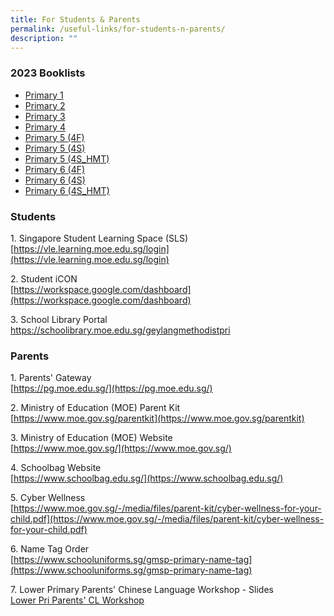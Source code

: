 ```yaml
---
title: For Students & Parents
permalink: /useful-links/for-students-n-parents/
description: ""
---
```

### 2023 Booklists

* [Primary 1](/files/Primary%201.pdf)<br>
* [Primary 2](/files/Primary%202.pdf)<br>
* [Primary 3](/files/Primary%203.pdf)<br>
* [Primary 4](/files/Primary%204.pdf)<br>
* [Primary 5 (4F)](/files/Primary%205%20(4F).pdf)<br>
* [Primary 5 (4S)](/files/Primary%205%20(4S).pdf)<br>
* [Primary 5 (4S_HMT)](/files/Primary%205%20(4S_HMT).pdf)<br>
* [Primary 6 (4F)](/files/Primary%206%20(4F).pdf)<br>
* [Primary 6 (4S)](/files/Primary%206%20(4S).pdf)<br>
* [Primary 6 (4S_HMT)](/files/Primary%206%20(4S_HMT).pdf)<br>
### Students
  
1\. Singapore Student Learning Space (SLS)  
[https://vle.learning.moe.edu.sg/login](https://vle.learning.moe.edu.sg/login)  
  
2\. Student iCON  
[https://workspace.google.com/dashboard](https://workspace.google.com/dashboard)  
  
3\. School Library Portal  
[https://schoolibrary.moe.edu.sg/geylangmethodistpri ](https://schoolibrary.moe.edu.sg/geylangmethodistpri )
  
### Parents
  
1\. Parents' Gateway  
[https://pg.moe.edu.sg/](https://pg.moe.edu.sg/)  
  
2\. Ministry of Education (MOE) Parent Kit  
[https://www.moe.gov.sg/parentkit](https://www.moe.gov.sg/parentkit)  
  
3\. Ministry of Education (MOE) Website  
[https://www.moe.gov.sg/](https://www.moe.gov.sg/)&nbsp;  
  
4\. Schoolbag Website  
[https://www.schoolbag.edu.sg/](https://www.schoolbag.edu.sg/)&nbsp;  
  
5\. Cyber Wellness  
[https://www.moe.gov.sg/-/media/files/parent-kit/cyber-wellness-for-your-child.pdf](https://www.moe.gov.sg/-/media/files/parent-kit/cyber-wellness-for-your-child.pdf)&nbsp;  
  
  
6\. Name Tag Order  
[https://www.schooluniforms.sg/gmsp-primary-name-tag](https://www.schooluniforms.sg/gmsp-primary-name-tag)

7\. Lower Primary Parents' Chinese Language Workshop - Slides<br>
[Lower Pri Parents' CL Workshop](/files/lower%20primary%20parents'%20cl%20workshop.pdf)